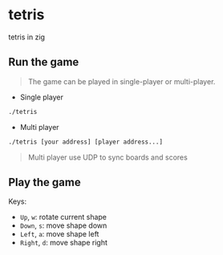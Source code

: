 # tetris

tetris in zig

## Run the game

> The game can be played in single-player or multi-player.

- Single player

```bash
./tetris
```
- Multi player

```bash
./tetris [your address] [player address...]
```

> Multi player use UDP to sync boards and scores

## Play the game

Keys:
- `Up`, `w`: rotate current shape
- `Down`, `s`: move shape down
- `Left`, `a`: move shape left
- `Right`, `d`: move shape right
